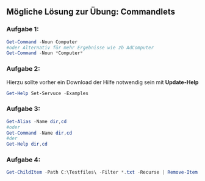 ## Mögliche Lösung zur Übung: Commandlets

### Aufgabe 1:
```powershell
Get-Command -Noun Computer
#oder Alternativ für mehr Ergebnisse wie zb AdComputer
Get-Command -Noun *Computer*
``` 

### Aufgabe 2:
Hierzu sollte vorher ein Download der Hilfe notwendig sein mit **Update-Help**
```powershell
Get-Help Set-Servuce -Examples
```

### Aufgabe 3:

```powershell
Get-Alias -Name dir,cd
#oder
Get-Command -Name dir,cd
#der
Get-Help dir,cd
```

### Aufgabe 4:
```powershell
Get-ChildItem -Path C:\Testfiles\ -Filter *.txt -Recurse | Remove-Item -WhatIf
```